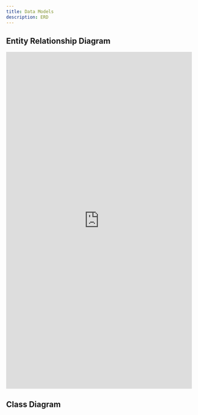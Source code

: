 ```yaml
---
title: Data Models
description: ERD
---
```


## Entity Relationship Diagram
<iframe frameborder="0" style="width:100%;height:913px;" src="https://viewer.diagrams.net/?tags=%7B%7D&lightbox=1&highlight=0000ff&edit=_blank&layers=1&nav=1&title=ERD.drawio&dark=auto#Uhttps%3A%2F%2Fdrive.google.com%2Fuc%3Fid%3D1vOr_8UP-y834Jh_1-O-p72tIxpXTTLat%26export%3Ddownload"></iframe>

## Class Diagram